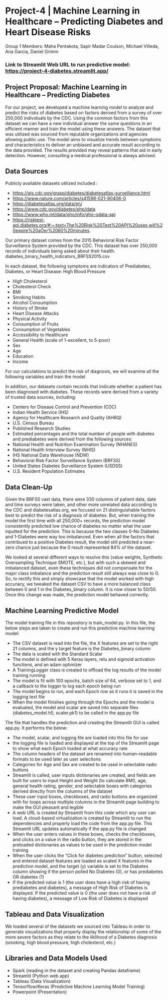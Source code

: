 # Project-4 | Machine Learning in Healthcare – Predicting Diabetes and Heart Disease Risks 
Group 1 Members: Maha Pentakota, Sapir Madar Coulson, Michael Villeda, Ana Garcia, Daniel Grimm 

### Link to Streamlit Web URL to run predictive model: https://project-4-diabetes.streamlit.app/

## Project Proposal: Machine Learning in Healthcare – Predicting Diabetes

For our project, we developed a machine learning model to analyze and predict the risks of diabetes based on factors derived from a survey of over 250,000 individuals by the CDC. Using the common factors from this dataset we can have a new individual answer the same questions in an efficient manner and train the model using these answers. The dataset that was utilized was sourced from reputable organizations and agencies allowing public use. The model aims to visualize trends between symptoms and characteristics to deliver an unbiased and accurate result according to the data provided. The results provided may reveal patterns that aid in early detection.  However, consulting a medical professional is always advised.

## Data Sources

Publicly available datasets utilized included :
- https://gis.cdc.gov/grasp/diabetes/diabetesatlas-surveillance.html 
- https://www.nature.com/articles/s41598-021-90406-0 
- https://diabetesatlas.org/data/en/  
- https://www.cdc.gov/diabetes/php/data 
- https://www.who.int/data/gho/info/gho-odata-api 
- https://risktest-api.diabetes.org/#:~:text=The%20Risk%20Test%20API%20uses,will%20expire%20aŌer%2060%20minutes. 

Our primary dataset comes from the 2015 Behavioral Risk Factor Surveillance System provided by the CDC.  This dataset has over 250,000 records of individuals being asked about their health.
diabetes_binary_health_indicators_BRFSS2015.csv

In each dataset, the following symptoms are indicators of Prediabetes, Diabetes, or Heart Disease:
High Blood Pressure		
- High Cholesterol
- Cholesterol Check
- BMI
- Smoking Habits
- Alcohol Consumption
- History of Stroke
- Heart Disease Attacks
- Physical Activity
- Consumption of Fruits
- Consumption of Vegetables
- Accessibility to Healthcare
- General Health (scale of 1-excellent, to 5-poor)
- Sex
- Age
- Education
- Income

For our calculations to predict the risk of diagnosis, we will examine all the following variables and train the model 

In addition, our datasets contain records that indicate whether a patient has been diagnosed with diabetes. These records were derived from a variety of trusted data sources, including:
- Centers for Disease Control and Prevention (CDC)
- Indian Health Service (IHS)
- Agency for Healthcare Research and Quality (AHRQ)
- U.S. Census Bureau
- Published Research Studies
- Estimated percentages and the total number of people with diabetes and prediabetes were derived from the following sources:
- National Health and Nutrition Examination Survey (NHANES)
- National Health Interview Survey (NHIS)
- IHS National Data Warehouse (NDW)
- Behavioral Risk Factor Surveillance System (BRFSS)
- United States Diabetes Surveillance System (USDSS)
- U.S. Resident Population Estimates

## Data Clean-Up
Given the BRFSS vast data, there were 330 columns of patient data, date and time surveys were taken, and other more unrelated data according to the CDC and diabetesatlas.org, we focused on 21 distinguishable factors best to predict the risk of a diagnosis of diabetes.  But, when training the model the first time with all 250,000+ records, the prediction model consistently predicted low chance of diabetes no matter what the user inputted for the prediction.  This is because the two classes 0-No Diabetes and 1-Diabetes were way too imbalanced.  Even when all the factors that contribued to a positive Diabetes result, the model still predicted a near-zero chance just because the 0 result represented 84% of the dataset.

We looked at several different ways to resolve this (value weights, Synthetic Oversampling Technique SMOTE, etc.), but with such a skewed and imbalanced dataset, even these techniques did not compensate for the major class imbalance and the prediction result still always was close to 0.  So, to rectify this and simply showcase that the model worked with high accuracy, we tweaked the dataset CSV to have a more balanced class between 0 and 1 in the Diabetes_binary column.  It is now closer to 50/50.  Once this change was made, the prediction model behaved correctly.

## Machine Learning Predictive Model
The model training file in this repository is train_model.py.  In this file, the below steps are taken to create and run this predictive machine learning model:
- The CSV dataset is read into the file, the X features are set to the right 21 columns, and the y target feature is the Diabetes_binary column
- The data is scaled with the Standard Scalar
- The model is defined with 5 Keras layers, relu and sigmoid activation functions, and an adam optimizer
- A TrainingLogger class is created to offload the log results of the model training running
- The model is fit with 100 epochs, batch size of 64, verbose set to 1, and a callback to the logger to log each epoch being run
- The model begins to run, and each Epoch row as it runs it is saved in the logging text file
- When the model finishes going through the Epochs and the model is evaluated, the model and scalar are saved into separate files (diabetes_model.h5, scaler.pk1) to be called in the app.py file

The file that handles the prediction and creating the Streamlit GUI is called app.py.  It performs the below:
- The model, scalar, and logging file are loaded into this file for use
- the logging file is loaded and displayed at the top of the Streamlit page to show what each Epoch loaded at what accuracy rate
- The column headers of the dataset are renamed into human-readable formats to be used later as user selections
- Categories for Age and Sex are created to be used in selectable radio buttons
- Streamlit is called, user inputs dictionaries are created, and fields are built for users to input Height and Weight (to calculate BMI), age, general health rating, gender, and selectable boxes with categories derived directly from the columns of the dataset
- These user input boxes, checkboxes, and radio buttons are organized with for loops across multiple columns in the Streamlit page building to make the GUI pleasant and legible
- A web URL is created by Streamlit from this code which any user can load.  A cloud-based virtualization is created by Streamlit to run the dependencies and properly load the code from the app.py file.  This Streamlit URL updates automatically if the app.py file is changed
- When the user enters values in these boxes, checks the checkboxes, and clicks on a value in the radio button, they are stored in the preloaded dictionaries as values to be used in the prediction model training
- When the user clicks the “Click for diabetes prediction” button, selected and entered dataset features are loaded as scaled X features in the prediction model, and the target (y) variable is set to the Diabetes column showing if the person polled No Diabetes (0), or has prediabetes OR diabetes (1)
- If the predicted value is 1 (the user does have a high risk of having prediabetes and diabetes), a message of High Risk of Diabetes is displayed.  If the predicted value is 0 (the user does not have a risk of having diabetes), a message of Low Risk of Diabetes is displayed

## Tableau and Data Visualization
We loaded several of the datasets we sourced into Tableau in order to generate visualizations that properly display the relationship of some of the more severe factors as they relate to the liklihood of a Diabetes diagnosis (smoking, high blood pressure, high cholesterol, etc.)

## Libraries and Data Models Used
- Spark (reading in the dataset and creating Pandas dataframe)
- Streamlit (Python web app)
- Tableau (Data Visualization)
- Tensorflow/Keras (Predictive Machine Learning Model Training)
- Powerpoint (Presentation)

